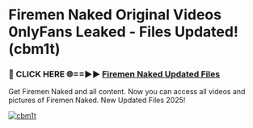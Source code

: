 # Firemen Naked Original Videos 0nlyFans Leaked - Files Updated! (cbm1t)

<h3>🔴 CLICK HERE 🌐==►► <a href="https://tinyurl.com/yckcrads" rel="nofollow">Firemen Naked Updated Files</a></h3>

Get Firemen Naked and all content. Now you can access all videos and pictures of Firemen Naked. New Updated Files 2025!

[![cbm1t](https://i.imgur.com/hpKpOFt.gif)](https://tinyurl.com/yckcrads)
